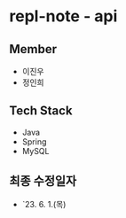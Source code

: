 # repl-note - api

## Member

- 이진우
- 정인희

## Tech Stack

- Java
- Spring
- MySQL

## 최종 수정일자

- `23. 6. 1.(목)